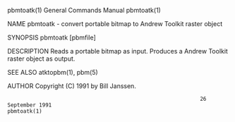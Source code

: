 pbmtoatk(1)                                                   General Commands Manual                                                  pbmtoatk(1)

NAME
       pbmtoatk - convert portable bitmap to Andrew Toolkit raster object

SYNOPSIS
       pbmtoatk [pbmfile]

DESCRIPTION
       Reads a portable bitmap as input.  Produces a Andrew Toolkit raster object as output.

SEE ALSO
       atktopbm(1), pbm(5)

AUTHOR
       Copyright (C) 1991 by Bill Janssen.

                                                                 26 September 1991                                                     pbmtoatk(1)
